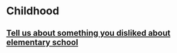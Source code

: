 # Childhood

## [Tell us about something you disliked about elementary school](_posts/dislike-elementary-school.md)


